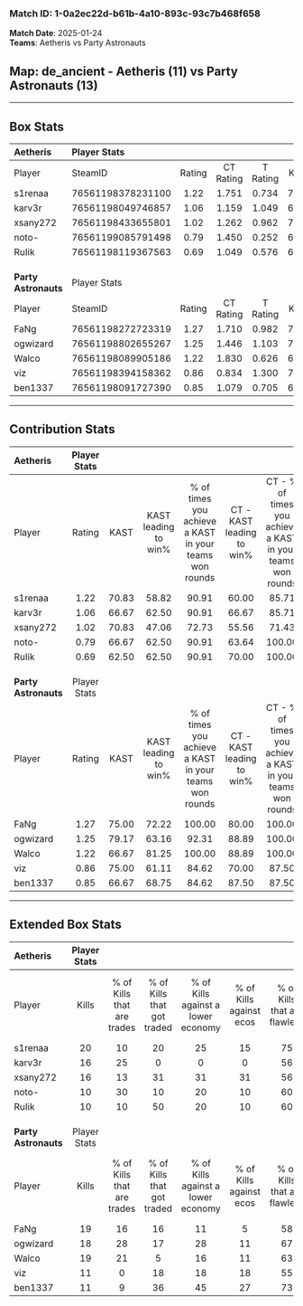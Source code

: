 ### Match ID: 1-0a2ec22d-b61b-4a10-893c-93c7b468f658  
**Match Date**: 2025-01-24  
**Teams**: Aetheris vs Party Astronauts  

## **Map**: de_ancient - Aetheris (11) vs Party Astronauts (13)  
---  

## Box Stats  

| **Aetheris**         | Player Stats      |        |           |          |       |      |       |         |        |      |     |
| :- | :- | :-: | :-: | :-: | :-: | :-: | :-: | :-: | :-: | :-: | :-: |
| Player               | SteamID           | Rating | CT Rating | T Rating | KAST  | ADR  | Kills | Assists | Deaths | K/D  | HS% |
| s1renaa              | 76561198378231100 |  1.22  |   1.751   |  0.734   | 70.83 | 79.6 |  20   |    0    |   15   | 1.33 | 40  |
| karv3r               | 76561198049746857 |  1.06  |   1.159   |  1.049   | 66.67 | 70.3 |  16   |    5    |   14   | 1.14 | 75  |
| xsany272             | 76561198433655801 |  1.02  |   1.262   |  0.962   | 70.83 | 64.3 |  16   |    4    |   16   | 1.00 | 43  |
| noto-                | 76561199085791498 |  0.79  |   1.450   |  0.252   | 66.67 | 58.9 |  10   |    7    |   15   | 0.67 | 50  |
| RuIik                | 76561198119367563 |  0.69  |   1.049   |  0.576   | 62.50 | 60.3 |  10   |    4    |   18   | 0.56 | 50  |
|                      |                   |        |           |          |       |      |       |         |        |      |     |
|                      |                   |        |           |          |       |      |       |         |        |      |     |
|                      |                   |        |           |          |       |      |       |         |        |      |     |
| **Party Astronauts** | Player Stats      |        |           |          |       |      |       |         |        |      |     |
| Player               | SteamID           | Rating | CT Rating | T Rating | KAST  | ADR  | Kills | Assists | Deaths | K/D  | HS% |
| FaNg                 | 76561198272723319 |  1.27  |   1.710   |  0.982   | 75.00 | 80.3 |  19   |    7    |   14   | 1.36 | 78  |
| ogwizard             | 76561198802655267 |  1.25  |   1.446   |  1.103   | 79.17 | 74.3 |  18   |    2    |   13   | 1.38 | 33  |
| Walco                | 76561198089905186 |  1.22  |   1.830   |  0.626   | 66.67 | 73.6 |  19   |    5    |   12   | 1.58 | 42  |
| viz                  | 76561198394158362 |  0.86  |   0.834   |  1.300   | 75.00 | 73.0 |  11   |    6    |   18   | 0.61 | 54  |
| ben1337              | 76561198091727390 |  0.85  |   1.079   |  0.705   | 66.67 | 64.7 |  11   |    7    |   15   | 0.73 | 45  |
---  

## Contribution Stats  

| **Aetheris**         | Player Stats |       |                      |                                                        |                           |                                                             |                          |                                                            |
| :- | :-: | :-: | :-: | :-: | :-: | :-: | :-: | :-: |
| Player               |    Rating    | KAST  | KAST leading to win% | % of times you achieve a KAST in your teams won rounds | CT - KAST leading to win% | CT - % of times you achieve a KAST in your teams won rounds | T - KAST leading to win% | T - % of times you achieve a KAST in your teams won rounds |
| s1renaa              |     1.22     | 70.83 |        58.82         |                         90.91                          |           60.00           |                            85.71                            |          57.14           |                           100.00                           |
| karv3r               |     1.06     | 66.67 |        62.50         |                         90.91                          |           66.67           |                            85.71                            |          57.14           |                           100.00                           |
| xsany272             |     1.02     | 70.83 |        47.06         |                         72.73                          |           55.56           |                            71.43                            |          37.50           |                           75.00                            |
| noto-                |     0.79     | 66.67 |        62.50         |                         90.91                          |           63.64           |                           100.00                            |          60.00           |                           75.00                            |
| RuIik                |     0.69     | 62.50 |        62.50         |                         90.91                          |           70.00           |                           100.00                            |          50.00           |                           75.00                            |
|                      |              |       |                      |                                                        |                           |                                                             |                          |                                                            |
|                      |              |       |                      |                                                        |                           |                                                             |                          |                                                            |
|                      |              |       |                      |                                                        |                           |                                                             |                          |                                                            |
| **Party Astronauts** | Player Stats |       |                      |                                                        |                           |                                                             |                          |                                                            |
| Player               |    Rating    | KAST  | KAST leading to win% | % of times you achieve a KAST in your teams won rounds | CT - KAST leading to win% | CT - % of times you achieve a KAST in your teams won rounds | T - KAST leading to win% | T - % of times you achieve a KAST in your teams won rounds |
| FaNg                 |     1.27     | 75.00 |        72.22         |                         100.00                         |           80.00           |                           100.00                            |          62.50           |                           100.00                           |
| ogwizard             |     1.25     | 79.17 |        63.16         |                         92.31                          |           88.89           |                           100.00                            |          40.00           |                           80.00                            |
| Walco                |     1.22     | 66.67 |        81.25         |                         100.00                         |           88.89           |                           100.00                            |          71.43           |                           100.00                           |
| viz                  |     0.86     | 75.00 |        61.11         |                         84.62                          |           70.00           |                            87.50                            |          50.00           |                           80.00                            |
| ben1337              |     0.85     | 66.67 |        68.75         |                         84.62                          |           87.50           |                            87.50                            |          50.00           |                           80.00                            |
---  

## Extended Box Stats  

| **Aetheris**         | Player Stats |                            |                            |                                    |                         |                              |                                 |        |                             |                                     |                          |                               |                            |
| :- | :-: | :-: | :-: | :-: | :-: | :-: | :-: | :-: | :-: | :-: | :-: | :-: | :-: |
| Player               |    Kills     | % of Kills that are trades | % of Kills that got traded | % of Kills against a lower economy | % of Kills against ecos | % of Kills that are flawless | % of Kills that are close duels | Deaths | % of Deaths that get traded | % of Deaths against a lower economy | % of Deaths against ecos | % of Deaths that are flawless | % of Deaths that are close |
| s1renaa              |      20      |             10             |             20             |                 25                 |           15            |              75              |                5                |   15   |              7              |                  0                  |            0             |              73               |             0              |
| karv3r               |      16      |             25             |             0              |                 0                  |            0            |              56              |                6                |   14   |             14              |                  7                  |            0             |              57               |             7              |
| xsany272             |      16      |             13             |             31             |                 31                 |           31            |              56              |                0                |   16   |             25              |                  6                  |            0             |              81               |             0              |
| noto-                |      10      |             30             |             10             |                 20                 |           10            |              60              |               20                |   15   |             13              |                  7                  |            0             |              67               |             0              |
| RuIik                |      10      |             10             |             50             |                 20                 |           10            |              60              |               10                |   18   |             22              |                  6                  |            6             |              44               |             17             |
|                      |              |                            |                            |                                    |                         |                              |                                 |        |                             |                                     |                          |                               |                            |
|                      |              |                            |                            |                                    |                         |                              |                                 |        |                             |                                     |                          |                               |                            |
|                      |              |                            |                            |                                    |                         |                              |                                 |        |                             |                                     |                          |                               |                            |
| **Party Astronauts** | Player Stats |                            |                            |                                    |                         |                              |                                 |        |                             |                                     |                          |                               |                            |
| Player               |    Kills     | % of Kills that are trades | % of Kills that got traded | % of Kills against a lower economy | % of Kills against ecos | % of Kills that are flawless | % of Kills that are close duels | Deaths | % of Deaths that get traded | % of Deaths against a lower economy | % of Deaths against ecos | % of Deaths that are flawless | % of Deaths that are close |
| FaNg                 |      19      |             16             |             16             |                 11                 |            5            |              58              |               11                |   14   |             21              |                 14                  |            0             |              71               |             7              |
| ogwizard             |      18      |             28             |             17             |                 28                 |           11            |              67              |                0                |   13   |              8              |                 15                  |            8             |              69               |             15             |
| Walco                |      19      |             21             |             5              |                 16                 |           11            |              63              |               11                |   12   |              0              |                 17                  |            0             |              75               |             0              |
| viz                  |      11      |             0              |             18             |                 18                 |           18            |              55              |                0                |   18   |             50              |                 11                  |            0             |              56               |             6              |
| ben1337              |      11      |             9              |             36             |                 45                 |           27            |              73              |                0                |   15   |             13              |                 13                  |            0             |              40               |             7              |
